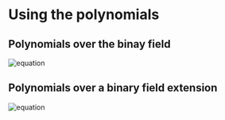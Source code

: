 Using the polynomials
=====================

Polynomials over the binay field
--------------------------------

![equation](http://latex.codecogs.com/gif.latex?%5Cmathbb{F}_{2^w}=%5Cfrac{%5Cmathbb{F}_{2}[z]}{m(z)})

Polynomials over a binary field extension
-----------------------------------------

![equation](http://latex.codecogs.com/gif.latex?(%5Cmathbb{F}_{2^w})^l=%5Cfrac{%5Cmathbb{F}_{2^w}[x]}{l(x)})

